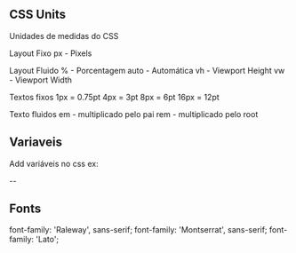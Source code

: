 ## CSS Units

Unidades de medidas do CSS

Layout Fixo
px - Pixels

Layout Fluido 
% - Porcentagem
auto - Automática
vh - Viewport Height
vw - Viewport Width

Textos fixos
1px = 0.75pt 
4px = 3pt
8px = 6pt
16px = 12pt

Texto fluidos
em - multiplicado pelo pai
rem - multiplicado pelo root

## Variaveis

Add variáveis no css ex:

--

## Fonts

font-family: 'Raleway', sans-serif;
font-family: 'Montserrat', sans-serif;
font-family: 'Lato';